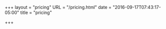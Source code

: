 +++
layout = "pricing"
URL = "/pricing.html"
date = "2016-09-17T07:43:17-05:00"
title = "pricing"

+++

